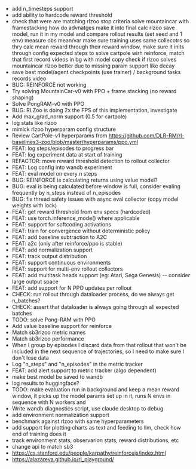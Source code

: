 - add n_timesteps support
- add ability to hardcode reward threshold
- check that were are matching rlzoo stop criteria
solve mountaincar with framestacking
how do advnatges make it into final calc
rlzoo save model, run it in my model and compare rollout results (set seed and 1 env)
measure obs mean/var
make sure training uses same collecotrs so thry calc mean reward through their reward window, make sure it inits through config
expected steps to solve cartpole wirh reinforce, match that first
record videos in bg with model copy
check if rlzoo solves mountaincar
rlzoo better due to missing param support like decay
- save best model/agent checkpoints (use trainer) / background tasks records video 
- BUG: REINFORCE not working
- Try solving MountainCar-v0 with PPO + frame stacking (no reward shaping)
- Solve PongRAM-v0 with PPO
- BUG: RLZoo is doing 2x the FPS of this implementation, investigate
- Add max_grad_norm support (0.5 for cartpole)
- log stats like rlzoo
- mimick rlzoo hyperparam config structure
- Review CartPole-v1 hyperparams from https://github.com/DLR-RM/rl-baselines3-zoo/blob/master/hyperparams/ppo.yml
- FEAT: log steps/episodes to progress bar
- FEAT: log experiment data at start of training
- REFACTOR: move reward threshold detection to rollout collector
- FEAT: Log config into wandb experiment
- FEAT: eval model on every n steps
- BUG: REINFORCE is calculating returns using value model?
- BUG: eval is being calculated before window is full, consider evaling frequently by n_steps instead of n_episodes
- BUG: fix thread safety issues with async eval collector (copy model weights with lock)
- FEAT: get reward threshold from env specs (hardcoded)
- FEAT: use torch.inference_mode() where applicable
- FEAT: support for softcoding activations
- FEAT: train for convergence without deterministic policy
- FEAT: add baseline subtraction to A2C
- FEAT: a2c (only after reinforce/ppo is stable)
- FEAT: add normalization support
- FEAT: track output distribution
- FEAT: support continuous environments
- FEAT: support for multi-env rollout collectors
- FEAT: add multitask heads support (eg: Atari, Sega Genesis) -- consider large output space
- FEAT: add support for N PPO updates per rollout
- CHECK: run rollout through dataloader process, do we always get n_batches?
- CHECK: assert that dataloader is always going through all expected batches
- TODO: solve Pong-RAM with PPO
- Add value baseline support for reinforce
- Match sb3rlzoo metric names
- Match sb3rlzoo performance
- When I group by episodes I discard data from that rollout that won't be included in the next sequence of trajectories, so I need to make sure I don't lose data
- Log "n_steps" and "n_episodes" in the metric tracker
- FEAT: add alert support to metric tracker (algo dependent)
- make best model be saved to wandb
- log results to huggingface?
- TODO: make evaluation run in background and keep a mean reward window, it picks up the model params set up in it, runs N envs in sequence with N workers and 
- Write wandb diagnostics script, use claude desktop to debug
- add environment normalization support
- benchmark against rlzoo with same hyperparameters
- add support for plotting charts as text and feeding to llm, check how end of training does it
- track environment stats, observarion stats, reward distributions, etc
- change api to match sb3
- https://cs.stanford.edu/people/karpathy/reinforcejs/index.html
- https://alazareva.github.io/rl_playground/